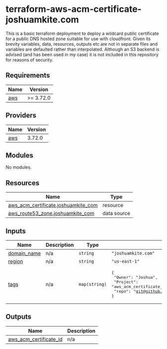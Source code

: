 # terraform-aws-acm-certificate-joshuamkite.com

This is a basic terraform deployment to deploy a wildcard public certificate for a public DNS hosted zone suitable for use with cloudfront. Given its brevity variables, data, resources, outputs etc are not in separate files and variables are defaulted rather than interpolated. Although an S3 backend is advised (and has been used in my case) it is not included in this repository for reasons of security.

## Requirements

| Name | Version |
|------|---------|
| <a name="requirement_aws"></a> [aws](#requirement\_aws) | >= 3.72.0 |

## Providers

| Name | Version |
|------|---------|
| <a name="provider_aws"></a> [aws](#provider\_aws) | 3.72.0 |

## Modules

No modules.

## Resources

| Name | Type |
|------|------|
| [aws_acm_certificate.joshuamkite_com](https://registry.terraform.io/providers/hashicorp/aws/latest/docs/resources/acm_certificate) | resource |
| [aws_route53_zone.joshuamkite_com](https://registry.terraform.io/providers/hashicorp/aws/latest/docs/data-sources/route53_zone) | data source |

## Inputs

| Name | Description | Type | Default | Required |
|------|-------------|------|---------|:--------:|
| <a name="input_domain_name"></a> [domain\_name](#input\_domain\_name) | n/a | `string` | `"joshuamkite.com"` | no |
| <a name="input_region"></a> [region](#input\_region) | n/a | `string` | `"us-east-1"` | no |
| <a name="input_tags"></a> [tags](#input\_tags) | n/a | `map(string)` | <pre>{<br>  "Owner": "Joshua",<br>  "Project": "aws_acm_certificate_joshuamkite.com",<br>  "repo": "git@github.com:joshuamkite/aws_acm_certificate_joshuamkite.com.git"<br>}</pre> | no |

## Outputs

| Name | Description |
|------|-------------|
| <a name="output_aws_acm_certificate_id"></a> [aws\_acm\_certificate\_id](#output\_aws\_acm\_certificate\_id) | n/a |
